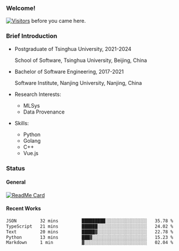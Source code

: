 ### Welcome!

[![Visitors](https://visitor-badge.laobi.icu/badge?page_id=HermitSun.HermitSun)]() before you came here.

### Brief Introduction

- Postgraduate of Tsinghua University, 2021-2024
  
  School of Software, Tsinghua University, Beijing, China

- Bachelor of Software Engineering, 2017-2021
  
  Software Institute, Nanjing University, Nanjing, China

- Research Interests:
  - MLSys
  - Data Provenance

- Skills:
  - Python
  - Golang
  - C++
  - Vue.js

### Status

#### General

[![ReadMe Card](https://github-readme-stats.hermitsun.vercel.app/api?username=HermitSun&count_private=true&show_icons=true)]()

#### Recent Works

<!--START_SECTION:waka-->

```txt
JSON         32 mins         █████████░░░░░░░░░░░░░░░░   35.78 %
TypeScript   21 mins         ██████░░░░░░░░░░░░░░░░░░░   24.02 %
Text         20 mins         █████▓░░░░░░░░░░░░░░░░░░░   22.78 %
Python       13 mins         ███▓░░░░░░░░░░░░░░░░░░░░░   15.23 %
Markdown     1 min           ▓░░░░░░░░░░░░░░░░░░░░░░░░   02.04 %
```

<!--END_SECTION:waka-->
